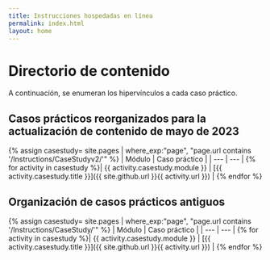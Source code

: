 ```yaml
---
title: Instrucciones hospedadas en línea
permalink: index.html
layout: home
---
```


# Directorio de contenido

A continuación, se enumeran los hipervínculos a cada caso práctico.


## Casos prácticos reorganizados para la actualización de contenido de mayo de 2023

{% assign casestudy= site.pages | where_exp:"page", "page.url contains '/Instructions/CaseStudyv2/'" %}
| Módulo | Caso práctico |
| --- | --- | 
{% for activity in casestudy %}| {{ activity.casestudy.module }} | [{{ activity.casestudy.title }}]({{ site.github.url }}{{ activity.url }}) |
{% endfor %}


## Organización de casos prácticos antiguos

{% assign casestudy= site.pages | where_exp:"page", "page.url contains '/Instructions/CaseStudy/'" %}
| Módulo | Caso práctico |
| --- | --- | 
{% for activity in casestudy %}| {{ activity.casestudy.module }} | [{{ activity.casestudy.title }}]({{ site.github.url }}{{ activity.url }}) |
{% endfor %}